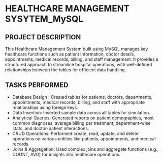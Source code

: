 # HEALTHCARE MANAGEMENT SYSYTEM_MySQL

## PROJECT DESCRIPTION
This Healthcare Management System built using MySQL manages key healthcare functions such as patient information, doctor details, appointments, medical records, billing, and staff management. It provides a structured approach to streamline hospital operations, with well-defined relationships between the tables for efficient data handling.

## TASKS PERFORMED
- Database Design : Created tables for patients, doctors, departments, appointments, medical records, billing, and staff with appropriate relationships using foreign keys.
- Data Insertion: Inserted sample data across all tables for simulation.
- Analytical Queries: Generated reports on patient demographics, most common diagnoses, average billing per treatment, department-wise stats, and doctor-patient interactions.
- CRUD Operations: Performed create, read, update, and delete operations on various entities like patients, appointments, and medical records.
- Joins & Aggregation: Used complex joins and aggregate functions (e.g., COUNT, AVG) for insights into healthcare operations.

